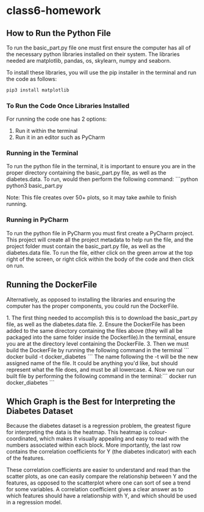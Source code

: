 # class6-homework

## How to Run the Python File

<p>To run the basic_part.py file one must first ensure the computer has all of the necessary python libraries installed on their system. The libraries needed are matplotlib, pandas, os, skylearn, numpy and seaborn.<p>
<p>To install these libraries, you will use the pip installer in the terminal and run the code as follows:

```python
pip3 install matplotlib
```

### To Run the Code Once Libraries Installed
For running the code one has 2 options:
1. Run it within the terminal
2. Run it in an editor such as PyCharm

### Running in the Terminal
<p>To run the python file in the terminal, it is important to ensure you are in the proper directory containing the basic_part.py file, as well as the diabetes.data. To run, would then perform the following command:
```python
python3 basic_part.py
<p>Note: This file creates over 50+ plots, so it may take awhile to finish running.

### Running in PyCharm
<p>To run the python file in PyCharm you must first create a PyCharm project. This project will create all the project metadata to help run the file, and the project folder must contain the basic_part.py file, as well as the diabetes.data file. To run the file, either click on the green arrow at the top right of the screen, or right click within the body of the code and then click on run. 

## Running the DockerFile
<p>Alternatively, as opposed to installing the libraries and ensuring the computer has the proper components, you could run the DockerFile.<p>
1. The first thing needed to accomplish this is to download the basic_part.py file, as well as the diabetes.data file.
2. Ensure the DockerFile has been added to the same directory containing the files above (they will all be packaged into the same folder inside the Dockerfile).In the terminal, ensure you are at the directory level containing the DockerFile.
3. Then we must build the DockerFile by running the following command in the terminal
```
docker build -t docker_diabetes
```
The name following the -t will be the new assigned name of the file. It could be anything you'd like, but should represent what the file does, and must be all lowercase.
4. Now we run our built file by performing the following command in the terminal:```
docker run docker_diabetes
```

## Which Graph is the Best for Interpreting the Diabetes Dataset
<p>Because the diabetes dataset is a regression problem, the greatest figure for interpreting the data is the heatmap. This heatmap is colour-coordinated, which makes it visually appealing and easy to read with the numbers associated within each block. More importantly, the last row contains the correlation coefficients for Y (the diabetes indicator) with each of the features.
<p>These correlation coefficients are easier to understand and read than the scatter plots, as one can easily compare the relationship between Y and the features, as opposed to the scatterplot where one can sort of see a trend for some variables. A correlation coefficient gives a clear answer as to which features should have a relationship with Y, and which should be used in a regression model.





